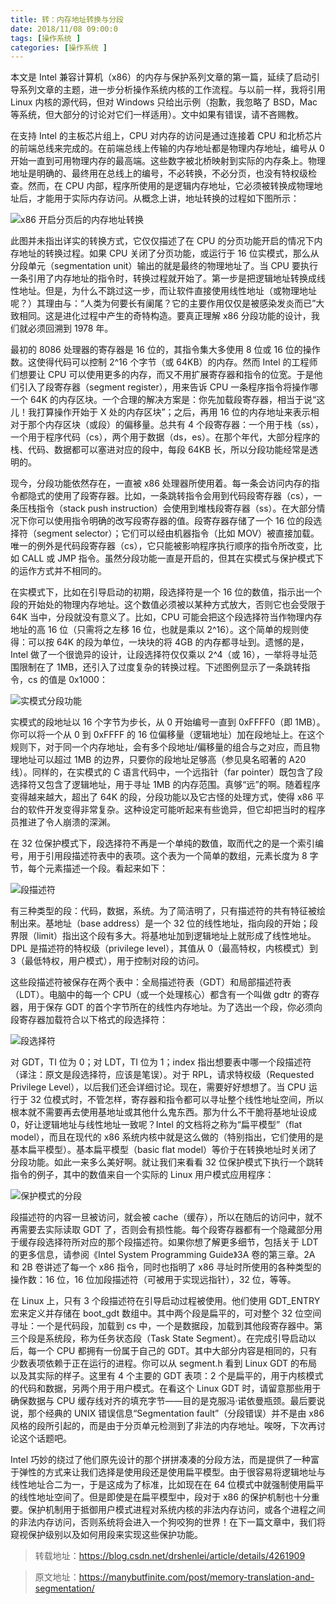 ```yaml
---
title: 转：内存地址转换与分段
date: 2018/11/08 09:00:0
tags: [操作系统 ]
categories: [操作系统 ]
---
```


本文是 Intel 兼容计算机（x86）的内存与保护系列文章的第一篇，延续了启动引导系列文章的主题，进一步分析操作系统内核的工作流程。与以前一样，我将引用 Linux 内核的源代码，但对 Windows 只给出示例（抱歉，我忽略了 BSD，Mac 等系统，但大部分的讨论对它们一样适用）。文中如果有错误，请不吝赐教。  

<!--more-->  

在支持 Intel 的主板芯片组上，CPU 对内存的访问是通过连接着 CPU 和北桥芯片的前端总线来完成的。在前端总线上传输的内存地址都是物理内存地址，编号从 0 开始一直到可用物理内存的最高端。这些数字被北桥映射到实际的内存条上。物理地址是明确的、最终用在总线上的编号，不必转换，不必分页，也没有特权级检查。然而，在 CPU 内部，程序所使用的是逻辑内存地址，它必须被转换成物理地址后，才能用于实际内存访问。从概念上讲，地址转换的过程如下图所示：  

![x86 开启分页后的内存地址转换](https://cdn.jsdelivr.net/gh/nekolr/image-hosting@201911242020/2018/11/09/XRg.png)  

此图并未指出详实的转换方式，它仅仅描述了在 CPU 的分页功能开启的情况下内存地址的转换过程。如果 CPU 关闭了分页功能，或运行于 16 位实模式，那么从分段单元（segmentation unit）输出的就是最终的物理地址了。当 CPU 要执行一条引用了内存地址的指令时，转换过程就开始了。第一步是把逻辑地址转换成线性地址。但是，为什么不跳过这一步，而让软件直接使用线性地址（或物理地址呢？）其理由与：“人类为何要长有阑尾？它的主要作用仅仅是被感染发炎而已”大致相同。这是进化过程中产生的奇特构造。要真正理解 x86 分段功能的设计，我们就必须回溯到 1978 年。  

最初的 8086 处理器的寄存器是 16 位的，其指令集大多使用 8 位或 16 位的操作数。这使得代码可以控制 2^16 个字节（或 64KB）的内存。然而 Intel 的工程师们想要让 CPU 可以使用更多的内存，而又不用扩展寄存器和指令的位宽。于是他们引入了段寄存器（segment register），用来告诉 CPU 一条程序指令将操作哪一个 64K 的内存区块。一个合理的解决方案是：你先加载段寄存器，相当于说“这儿！我打算操作开始于 X 处的内存区块”；之后，再用 16 位的内存地址来表示相对于那个内存区块（或段）的偏移量。总共有 4 个段寄存器：一个用于栈（ss），一个用于程序代码（cs），两个用于数据（ds，es）。在那个年代，大部分程序的栈、代码、数据都可以塞进对应的段中，每段 64KB 长，所以分段功能经常是透明的。  

现今，分段功能依然存在，一直被 x86 处理器所使用着。每一条会访问内存的指令都隐式的使用了段寄存器。比如，一条跳转指令会用到代码段寄存器（cs），一条压栈指令（stack push instruction）会使用到堆栈段寄存器（ss）。在大部分情况下你可以使用指令明确的改写段寄存器的值。段寄存器存储了一个 16 位的段选择符（segment selector）；它们可以经由机器指令（比如 MOV）被直接加载。唯一的例外是代码段寄存器（cs），它只能被影响程序执行顺序的指令所改变，比如 CALL 或 JMP 指令。虽然分段功能一直是开启的，但其在实模式与保护模式下的运作方式并不相同的。  

在实模式下，比如在引导启动的初期，段选择符是一个 16 位的数值，指示出一个段的开始处的物理内存地址。这个数值必须被以某种方式放大，否则它也会受限于 64K 当中，分段就没有意义了。比如，CPU 可能会把这个段选择符当作物理内存地址的高 16 位（只需将之左移 16 位，也就是乘以 2^16）。这个简单的规则使得：可以按 64K 的段为单位，一块块的将 4GB 的内存都寻址到。遗憾的是，Intel 做了一个很诡异的设计，让段选择符仅仅乘以 2^4（或 16），一举将寻址范围限制在了 1MB，还引入了过度复杂的转换过程。下述图例显示了一条跳转指令，cs 的值是 0x1000：  

![实模式分段功能](https://cdn.jsdelivr.net/gh/nekolr/image-hosting@201911242020/2018/11/09/PLo.png)  

实模式的段地址以 16 个字节为步长，从 0 开始编号一直到 0xFFFF0（即 1MB）。你可以将一个从 0 到 0xFFFF 的 16 位偏移量（逻辑地址）加在段地址上。在这个规则下，对于同一个内存地址，会有多个段地址/偏移量的组合与之对应，而且物理地址可以超过 1MB 的边界，只要你的段地址足够高（参见臭名昭著的 A20 线）。同样的，在实模式的 C 语言代码中，一个远指针（far pointer）既包含了段选择符又包含了逻辑地址，用于寻址 1MB 的内存范围。真够“远”的啊。随着程序变得越来越大，超出了 64K 的段，分段功能以及它古怪的处理方式，使得 x86 平台的软件开发变得非常复杂。这种设定可能听起来有些诡异，但它却把当时的程序员推进了令人崩溃的深渊。  

在 32 位保护模式下，段选择符不再是一个单纯的数值，取而代之的是一个索引编号，用于引用段描述符表中的表项。这个表为一个简单的数组，元素长度为 8 字节，每个元素描述一个段。看起来如下：  

![段描述符](https://cdn.jsdelivr.net/gh/nekolr/image-hosting@201911242020/2018/11/09/ymW.png)  

有三种类型的段：代码，数据，系统。为了简洁明了，只有描述符的共有特征被绘制出来。基地址（base address）是一个 32 位的线性地址，指向段的开始；段界限（limit）指出这个段有多大。将基地址加到逻辑地址上就形成了线性地址。DPL 是描述符的特权级（privilege level），其值从 0（最高特权，内核模式）到 3（最低特权，用户模式），用于控制对段的访问。  

这些段描述符被保存在两个表中：全局描述符表（GDT）和局部描述符表（LDT）。电脑中的每一个 CPU（或一个处理核心）都含有一个叫做 gdtr 的寄存器，用于保存 GDT 的首个字节所在的线性内存地址。为了选出一个段，你必须向段寄存器加载符合以下格式的段选择符：  

![段选择符](https://cdn.jsdelivr.net/gh/nekolr/image-hosting@201911242020/2018/11/09/zJq.png)  

对 GDT，TI 位为 0；对 LDT，TI 位为 1；index 指出想要表中哪一个段描述符（译注：原文是段选择符，应该是笔误）。对于 RPL，请求特权级（Requested Privilege Level），以后我们还会详细讨论。现在，需要好好想想了。当 CPU 运行于 32 位模式时，不管怎样，寄存器和指令都可以寻址整个线性地址空间，所以根本就不需要再去使用基地址或其他什么鬼东西。那为什么不干脆将基地址设成 0，好让逻辑地址与线性地址一致呢？Intel 的文档将之称为“扁平模型”（flat model），而且在现代的 x86 系统内核中就是这么做的（特别指出，它们使用的是基本扁平模型）。基本扁平模型（basic flat model）等价于在转换地址时关闭了分段功能。如此一来多么美好啊。就让我们来看看 32 位保护模式下执行一个跳转指令的例子，其中的数值来自一个实际的 Linux 用户模式应用程序：  

![保护模式的分段](https://cdn.jsdelivr.net/gh/nekolr/image-hosting@201911242020/2018/11/09/xJr.png)  

段描述符的内容一旦被访问，就会被 cache（缓存），所以在随后的访问中，就不再需要去实际读取 GDT 了，否则会有损性能。每个段寄存器都有一个隐藏部分用于缓存段选择符所对应的那个段描述符。如果你想了解更多细节，包括关于 LDT 的更多信息，请参阅《Intel System Programming Guide》3A 卷的第三章。2A 和 2B 卷讲述了每一个 x86 指令，同时也指明了 x86 寻址时所使用的各种类型的操作数：16 位，16 位加段描述符（可被用于实现远指针），32 位，等等。  

在 Linux 上，只有 3 个段描述符在引导启动过程被使用。他们使用 GDT_ENTRY 宏来定义并存储在 boot_gdt 数组中。其中两个段是扁平的，可对整个 32 位空间寻址：一个是代码段，加载到 cs 中，一个是数据段，加载到其他段寄存器中。第三个段是系统段，称为任务状态段（Task State Segment）。在完成引导启动以后，每一个 CPU 都拥有一份属于自己的 GDT。其中大部分内容是相同的，只有少数表项依赖于正在运行的进程。你可以从 segment.h 看到 Linux GDT 的布局以及其实际的样子。这里有 4 个主要的 GDT 表项：2 个是扁平的，用于内核模式的代码和数据，另两个用于用户模式。在看这个 Linux GDT 时，请留意那些用于确保数据与 CPU 缓存线对齐的填充字节——目的是克服冯·诺依曼瓶颈。最后要说说，那个经典的 UNIX 错误信息“Segmentation fault”（分段错误）并不是由 x86 风格的段所引起的，而是由于分页单元检测到了非法的内存地址。唉呀，下次再讨论这个话题吧。  

Intel 巧妙的绕过了他们原先设计的那个拼拼凑凑的分段方法，而是提供了一种富于弹性的方式来让我们选择是使用段还是使用扁平模型。由于很容易将逻辑地址与线性地址合二为一，于是这成为了标准，比如现在在 64 位模式中就强制使用扁平的线性地址空间了。但是即使是在扁平模型中，段对于 x86 的保护机制也十分重要。保护机制用于抵御用户模式进程对系统内核的非法内存访问，或各个进程之间的非法内存访问，否则系统将会进入一个狗咬狗的世界！在下一篇文章中，我们将窥视保护级别以及如何用段来实现这些保护功能。  

> 转载地址：<https://blog.csdn.net/drshenlei/article/details/4261909>  

> 原文地址：<https://manybutfinite.com/post/memory-translation-and-segmentation/>